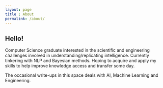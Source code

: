```yaml
---
layout: page
title : About
permalink: /about/
---
```


<h2>Hello!</h2>

Computer Science graduate interested in the scientific and engineering challenges involved in understanding/replicating intelligence. Currently tinkering with NLP and Bayesian methods. Hoping to acquire and apply my skills to help improve knowledge access and transfer some day. 

The occasional write-ups in this space deals with AI, Machine Learning and Engineering.  


